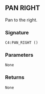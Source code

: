 ## PAN RIGHT

Pan to the right.


### Signature

`C4:PAN_RIGHT ()`


### Parameters

`None`


### Returns

`None`
